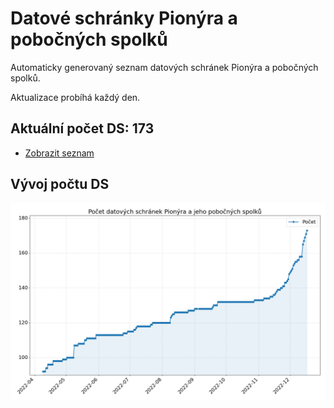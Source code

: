 # Datové schránky Pionýra a pobočných spolků

Automaticky generovaný seznam datových schránek Pionýra a pobočných spolků.

Aktualizace probíhá každý den.

## Aktuální počet DS: 173

- [Zobrazit seznam](datovky.csv)

## Vývoj počtu DS

![Vývoj počtu datových schránek](history.png)
